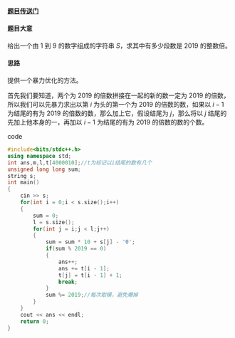 #### [题目传送门](https://www.luogu.com.cn/problem/AT_abc164_d)

#### 题目大意

给出一个由 $1$ 到 $9$ 的数字组成的字符串 $S$，求其中有多少段数是 $2019$ 的整数倍。

#### 思路
提供一个暴力优化的方法。

首先我们要知道，两个为 $2019$ 的倍数拼接在一起的新的数一定为 $2019$ 的倍数，所以我们可以先暴力求出以第 $i$ 为头的第一个为 $2019$ 的倍数的数，如果以 $i - 1$ 为结尾的有为 $2019$ 的倍数的数，那么加上它，假设结尾为 $j$，那么将以 $j$ 结尾的先加上他本身的一，再加以 $i - 1$ 为结尾的有为 $2019$ 的倍数的数的个数。

code
```cpp
#include<bits/stdc++.h>
using namespace std;
int ans,m,l,t[4000010];//t为标记以i结尾的数有几个
unsigned long long sum;
string s;
int main()
{
	cin >> s;
	for(int i = 0;i < s.size();i++)
	{ 
		sum = 0;
		l = s.size();
		for(int j = i;j < l;j++)
		{
 			sum = sum * 10 + s[j] - '0';
			if(sum % 2019 == 0)
			{
				ans++;
				ans += t[i - 1];
				t[j] = t[i - 1] + 1;
				break;
			} 
			sum %= 2019;//每次取模，避免爆掉
		} 
	}
	cout << ans << endl;
	return 0;
}

```
